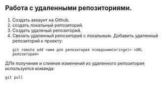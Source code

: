 ## **Работа с удаленными репозиториями.**

1. Создать аккаунт на Github.
2. создать локальный репозиторий.
3. Создать удаленый репозиторий.
4. Связать удаленный репозиторий с локальным.
   Добавить удаленный репозиторий к проекту:
   ```
   git remote add <имя для репозитория псевдоним(oringe)> <URL репозитория>
   ```
ДЛя получения и слияния изменений из удаленного репозитория используется команда:
```
git pull
``` 